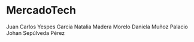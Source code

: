 # MercadoTech
Juan Carlos Yespes Garcia Natalia Madera Morelo Daniela Muñoz Palacio Johan Sepúlveda Pérez
